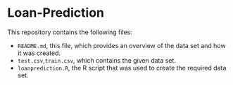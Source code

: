 # Loan-Prediction
This repository contains the following files:

- `README.md`, this file, which provides an overview of the data set and how it was created.
- `test.csv`,`train.csv`, which contains the given data set.
- `loanprediction.R`, the R script that was used to create the required data set.
